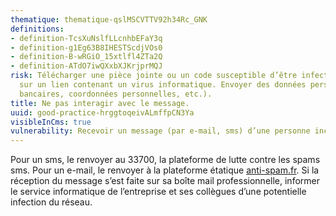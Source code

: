 ```yaml
---
thematique: thematique-qslMSCVTTV92h34Rc_GNK
definitions:
- definition-TcsXuNslfLLcnhbEFaY3q
- definition-g1Eg63B8IHESTScdjVOs0
- definition-B-wRGiO_15xtlfl4ZTa2Q
- definition-ATdO7iwQXxbXJKrjprMQJ
risk: Télécharger une pièce jointe ou un code susceptible d’être infecté. Cliquer
  sur un lien contenant un virus informatique. Envoyer des données personnelles (coordonnées
  bancaires, coordonnées personnelles, etc.).
title: Ne pas interagir avec le message.
uuid: good-practice-hrggtoqeivALmffpCN3Ya
visibleInCms: true
vulnerability: Recevoir un message (par e-mail, sms) d’une personne inconnue.
---
```


Pour un sms, le renvoyer au 33700, la plateforme de lutte contre les spams sms. Pour un e-mail, le renvoyer à la plateforme étatique [anti-spam.fr](http://anti-spam.fr/). Si la réception du message s’est faite sur sa boîte mail professionnelle, informer le service informatique de l’entreprise et ses collègues d’une potentielle infection du réseau.
